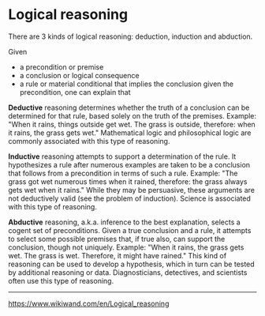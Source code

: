 # Logical reasoning 

There are 3 kinds of logical reasoning: deduction, induction and abduction.

Given
- a precondition or premise
- a conclusion or logical consequence
- a rule or material conditional that implies the conclusion given the precondition, one can explain that

__Deductive__ reasoning determines 
  whether the truth of a conclusion 
  can be determined for that rule, 
  based solely on the truth of the premises. 
  Example: 
  "When it rains, things outside get wet. 
  The grass is outside, 
  therefore: when it rains, the grass gets wet."
  Mathematical logic and philosophical logic are commonly associated with this type of reasoning.

__Inductive__ reasoning attempts to support a determination of the rule.
  It hypothesizes a rule 
  after numerous examples are taken
  to be a conclusion that follows 
  from a precondition 
  in terms of such a rule. 
  Example: 
  "The grass got wet numerous times when it rained,
  therefore: the grass always gets wet when it rains." 
  While they may be persuasive, 
  these arguments are not deductively valid (see the problem of induction).
  Science is associated with this type of reasoning.

__Abductive__ reasoning, a.k.a. inference 
  to the best explanation, 
  selects a cogent set of preconditions.
  Given a true conclusion and a rule, 
  it attempts to select some possible premises 
  that, if true also, can support the conclusion, 
  though not uniquely. 
  Example:
  "When it rains, the grass gets wet. 
  The grass is wet. 
  Therefore, it might have rained." 
  This kind of reasoning can be used to develop a hypothesis, 
  which in turn can be tested by additional reasoning or data. 
  Diagnosticians, detectives, and scientists often use this type of reasoning.


---

https://www.wikiwand.com/en/Logical_reasoning